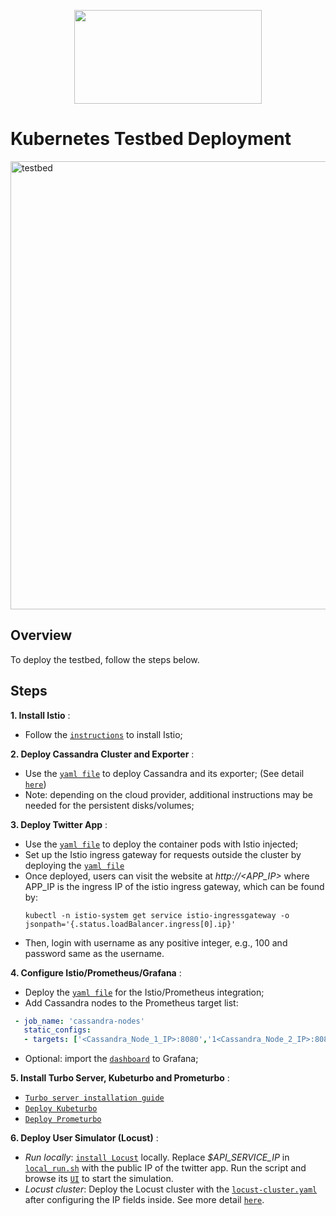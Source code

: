 <p align="center">
  <img width=300 height=150 src="https://cloud.githubusercontent.com/assets/4391815/26681386/05b857c4-46ab-11e7-8c71-15a46d886834.png">
</p>


# Kubernetes Testbed Deployment

<img width="717" alt="testbed" src="https://user-images.githubusercontent.com/12261551/45770729-2f5ead80-bc11-11e8-9d38-26394aabd63b.png">


## Overview
To deploy the testbed, follow the steps below.

## Steps

**1. Install Istio** : 
   * Follow the [`instructions`]( https://istio.io/docs/setup/kubernetes/quick-start/) to install Istio;
   
**2. Deploy Cassandra Cluster and Exporter** :
   * Use the [`yaml file`](./cassandra/cass.yaml) to deploy Cassandra and its exporter;
   (See detail [`here`](https://github.com/MySocialApp/kubernetes-helm-chart-cassandra))
   * Note: depending on the cloud provider, additional instructions may be needed for the persistent disks/volumes;

**3. Deploy Twitter App** :
   * Use the [`yaml file`](./app/deploy-with-istio.yaml) to deploy the container pods with Istio injected;
   * Set up the Istio ingress gateway for requests outside the cluster by deploying the [`yaml file`](./app/setup-istio-gateway.yaml)
   * Once deployed, users can visit the website at *http://<APP_IP>* where APP_IP is the ingress IP of the istio ingress gateway, which
     can be found by:
     ```console
     kubectl -n istio-system get service istio-ingressgateway -o jsonpath='{.status.loadBalancer.ingress[0].ip}'
     ```
   * Then, login with username as any positive integer, e.g., 100 and password same as the username.

**4. Configure Istio/Prometheus/Grafana** :
   * Deploy the [`yaml file`](./metrics/ip.turbo.metric.yaml) for the Istio/Prometheus integration;
   * Add Cassandra nodes to the Prometheus target list:
   ```yaml
    - job_name: 'cassandra-nodes'
      static_configs:
      - targets: ['<Cassandra_Node_1_IP>:8080','1<Cassandra_Node_2_IP>:8080’]
  ```
   * Optional: import the [`dashboard`](./metrics/cass-testbed-grafana-dashboard.json) to Grafana;

**5. Install Turbo Server, Kubeturbo and Prometurbo** :
   * [`Turbo server installation guide`](https://turbonomic.com/wp-content/uploads/2018/09/Turbonomic_INSTALL_PRINT_6.2.pdf)
   * [`Deploy Kubeturbo`](https://github.com/turbonomic/kubeturbo/tree/master/deploy)
   * [`Deploy Prometurbo`](https://github.com/turbonomic/prometurbo/tree/master/deploy)

**6. Deploy User Simulator (Locust)** :
   * *Run locally*: [`install Locust`](https://docs.locust.io/en/stable/installation.html) locally. 
   Replace *$API_SERVICE_IP* in [`local_run.sh`](./locust/local_run.sh) with the public IP of the twitter app. 
   Run the script and browse its [`UI`](http://localhost:8089) to start the simulation.
   * *Locust cluster*: Deploy the Locust cluster with the [`locust-cluster.yaml`](./locust/locust-cluster.yaml) after configuring the IP fields inside.
               See more detail [`here`](https://github.com/GoogleCloudPlatform/distributed-load-testing-using-kubernetes).

